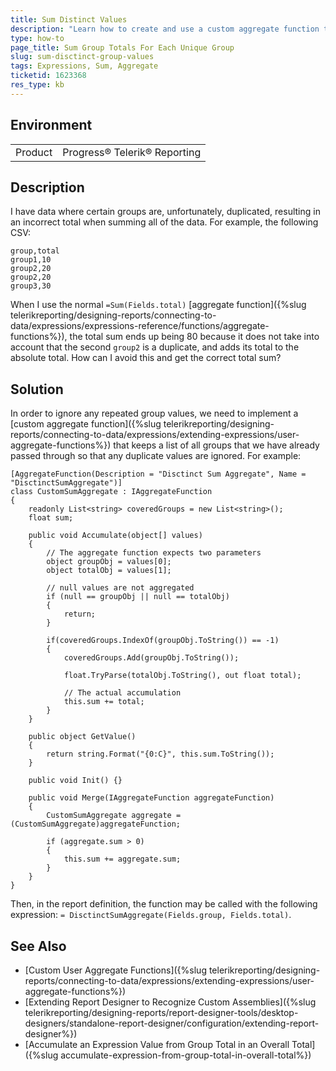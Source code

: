 ```yaml
---
title: Sum Distinct Values
description: "Learn how to create and use a custom aggregate function that sums the values for each distinct group."
type: how-to
page_title: Sum Group Totals For Each Unique Group
slug: sum-disctinct-group-values
tags: Expressions, Sum, Aggregate
ticketid: 1623368
res_type: kb
---
```


## Environment

<table>
	<tbody>
		<tr>
			<td>Product</td>
			<td>Progress® Telerik® Reporting</td>
		</tr>
	</tbody>
</table>

## Description

I have data where certain groups are, unfortunately, duplicated, resulting in an incorrect total when summing all of the data. For example, the following CSV:

```
group,total
group1,10
group2,20
group2,20
group3,30
```

When I use the normal `=Sum(Fields.total)` [aggregate function]({%slug telerikreporting/designing-reports/connecting-to-data/expressions/expressions-reference/functions/aggregate-functions%}), the total sum ends up being 80 because it does not take into account that the second `group2` is a duplicate, and adds its total to the absolute total. How can I avoid this and get the correct total sum?

## Solution

In order to ignore any repeated group values, we need to implement a [custom aggregate function]({%slug telerikreporting/designing-reports/connecting-to-data/expressions/extending-expressions/user-aggregate-functions%}) that keeps a list of all groups that we have already passed through so that any duplicate values are ignored. For example:

````CSharp
[AggregateFunction(Description = "Disctinct Sum Aggregate", Name = "DisctinctSumAggregate")]
class CustomSumAggregate : IAggregateFunction
{
	readonly List<string> coveredGroups = new List<string>();
	float sum;

	public void Accumulate(object[] values)
	{
		// The aggregate function expects two parameters
		object groupObj = values[0];
		object totalObj = values[1];

		// null values are not aggregated
		if (null == groupObj || null == totalObj)
		{
			return;
		}

		if(coveredGroups.IndexOf(groupObj.ToString()) == -1)
		{
			coveredGroups.Add(groupObj.ToString());

			float.TryParse(totalObj.ToString(), out float total);

			// The actual accumulation
			this.sum += total;
		}
	}

	public object GetValue()
	{
		return string.Format("{0:C}", this.sum.ToString());
	}

	public void Init() {}

	public void Merge(IAggregateFunction aggregateFunction)
	{
		CustomSumAggregate aggregate = (CustomSumAggregate)aggregateFunction;

		if (aggregate.sum > 0)
		{
			this.sum += aggregate.sum;
		}
	}
}
````

Then, in the report definition, the function may be called with the following expression: `= DisctinctSumAggregate(Fields.group, Fields.total)`.

## See Also

* [Custom User Aggregate Functions]({%slug telerikreporting/designing-reports/connecting-to-data/expressions/extending-expressions/user-aggregate-functions%})
* [Extending Report Designer to Recognize Custom Assemblies]({%slug telerikreporting/designing-reports/report-designer-tools/desktop-designers/standalone-report-designer/configuration/extending-report-designer%})
* [Accumulate an Expression Value from Group Total in an Overall Total]({%slug accumulate-expression-from-group-total-in-overall-total%})
